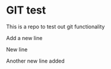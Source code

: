 # GIT test
This is a repo to test out git functionality

Add a new line

New line

Another new line added